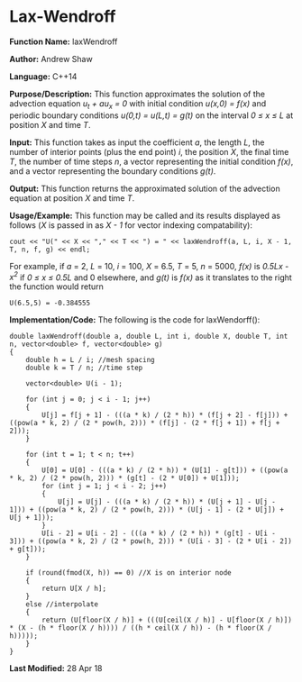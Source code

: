 # Lax-Wendroff

**Function Name:** laxWendroff

**Author:** Andrew Shaw

**Language:** C++14

**Purpose/Description:** This function approximates the solution of the advection equation *u<sub>t</sub> + au<sub>x</sub> = 0* with initial condition *u(x,0) = f(x)* and periodic boundary conditions *u(0,t) = u(L,t) = g(t)* on the interval *0 &le; x &le; L* at position *X* and time *T*.

**Input:** This function takes as input the coefficient *a*, the length *L*, the number of interior points (plus the end point) *i*, the position *X*, the final time *T*, the number of time steps *n*, a vector representing the initial condition *f(x)*, and a vector representing the boundary conditions *g(t)*.

**Output:** This function returns the approximated solution of the advection equation at position *X* and time *T*.

**Usage/Example:** This function may be called and its results displayed as follows (*X* is passed in as *X - 1* for vector indexing compatability):
~~~~
cout << "U(" << X << "," << T << ") = " << laxWendroff(a, L, i, X - 1, T, n, f, g) << endl;
~~~~
For example, if *a* = 2, *L* = 10, *i* = 100, *X* = 6.5, *T* = 5, *n* = 5000, *f(x)* is *0.5Lx - x<sup>2</sup>* if *0 &le; x &le; 0.5L* and 0 elsewhere, and *g(t)* is *f(x)* as it translates to the right the function would return
~~~~
U(6.5,5) = -0.384555
~~~~
**Implementation/Code:** The following is the code for laxWendorff():
~~~~
double laxWendroff(double a, double L, int i, double X, double T, int n, vector<double> f, vector<double> g)
{
	double h = L / i; //mesh spacing
	double k = T / n; //time step

	vector<double> U(i - 1);
  
	for (int j = 0; j < i - 1; j++)
	{
		U[j] = f[j + 1] - (((a * k) / (2 * h)) * (f[j + 2] - f[j])) + ((pow(a * k, 2) / (2 * pow(h, 2))) * (f[j] - (2 * f[j + 1]) + f[j + 2]));
	}

	for (int t = 1; t < n; t++)
	{
		U[0] = U[0] - (((a * k) / (2 * h)) * (U[1] - g[t])) + ((pow(a * k, 2) / (2 * pow(h, 2))) * (g[t] - (2 * U[0]) + U[1]));
		for (int j = 1; j < i - 2; j++)
		{
			U[j] = U[j] - (((a * k) / (2 * h)) * (U[j + 1] - U[j - 1])) + ((pow(a * k, 2) / (2 * pow(h, 2))) * (U[j - 1] - (2 * U[j]) + U[j + 1]));
		}
		U[i - 2] = U[i - 2] - (((a * k) / (2 * h)) * (g[t] - U[i - 3])) + ((pow(a * k, 2) / (2 * pow(h, 2))) * (U[i - 3] - (2 * U[i - 2]) + g[t]));
	}

	if (round(fmod(X, h)) == 0) //X is on interior node
	{
		return U[X / h];
	}
	else //interpolate
	{
		return (U[floor(X / h)] + (((U[ceil(X / h)] - U[floor(X / h)]) * (X - (h * floor(X / h)))) / ((h * ceil(X / h)) - (h * floor(X / h)))));
	}
}
~~~~
**Last Modified:** 28 Apr 18
